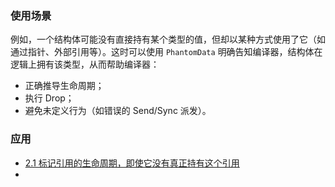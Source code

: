 ### 使用场景
例如，一个结构体可能没有直接持有某个类型的值，但却以某种方式使用了它（如通过指针、外部引用等）。这时可以使用 `PhantomData` 明确告知编译器，结构体在逻辑上拥有该类型，从而帮助编译器：
- 正确推导生命周期；
- 执行 Drop；
- 避免未定义行为（如错误的 Send/Sync 派发）。


### 应用
- [2.1 标记引用的生命周期，即使它没有真正持有这个引用](2.1%20标记引用的生命周期，即使它没有真正持有这个引用.md)
- 
